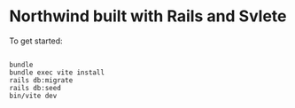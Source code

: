 # Northwind built with Rails and Svlete 

To get started:

```

bundle
bundle exec vite install
rails db:migrate
rails db:seed
bin/vite dev
```

